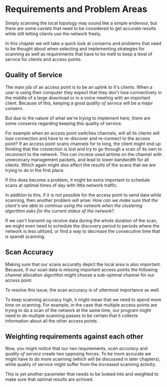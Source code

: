 Requirements and Problem Areas
==============================

Simply scanning the local topology may sound like a simple endevour, but there
are some caviats that need to be considered to get accurate results while still
letting clients use the network freely.

In this chapter we will take a quick look at conserns and problems that need
to be thought about when selecting and implementing strategies for scanning as
well as requirements that have to be mett to keep a level of service for clients
and access points.

Quality of Service 
------------------

The main job of an access point is to be an uplink to it's clients. When a user
is using their computer they expect that they don't lose connectivety in the
middle of a large download or in a voice meeting with an important client.
Because of this, keeping a good _quality of service_ will be a major consern.

But due to the nature of what we're trying to implement here, there are some
conserns regarding keeping this quality of service.

For example when an access point switches channels, will all its clients will 
lose connection and have to re-discover and re-connect to the access point?
If an access point scans channels for to long, the client might end up thinking
that the connection is lost and try to go through a scan of its own to reconnect
to the network. This can increse used airtime on the channel with unnececary
management packets, and lead to lower bandwidth for all clients. Which again 
might also affect the results of the scans that we are trying to do in the first
place.

If this does become a problem, it might be extra important to schedule scans
at optimal times of day with little network traffic.

In addition to this, if it is not possible for the access point to send data 
while scanning, then another problem will arise: *How can we make sure that the
client's are able to continue using the network when the clustering algorithm asks
for the current status of the network?*.

If we can't transmit og receive data during the whole duration of the scan,
we might even need to schedule the discovery period to periods where the
network is less utilized, or find a way to decrease the consecutive time that is
spendt scanning.


Scan Accuracy
-------------

Making sure that our scans accuratly depict the local area is also important.
Because, if our scan data is missing important access points the following
channel allocation algorithm might choose a sub-optimal channel for our access point.

To resolve this issue, the scan accuracy is of uttermost importance as well.

To keep scanning accuracy high, it might mean that we need to spend more time on
scanning. For example, in the case that multiple access points are trying to do
a scan of the network at the same time, our program might need to do multiple
scanning passes to be certain that it collects information about all the other
access points.


Weighting requirements against each other
-----------------------------------------

Now, you might notice that our two requirements, _scan accuracy_ and _quality of
service_ create two opposing forces. To be more accurate we might have to do more
scanning (which will be discussed in later chapters), while quality of service 
might suffer from the increased scanning activity.

This is yet another parameter that needs to be looked into and weighted to make
sure that optimal results are achived.

